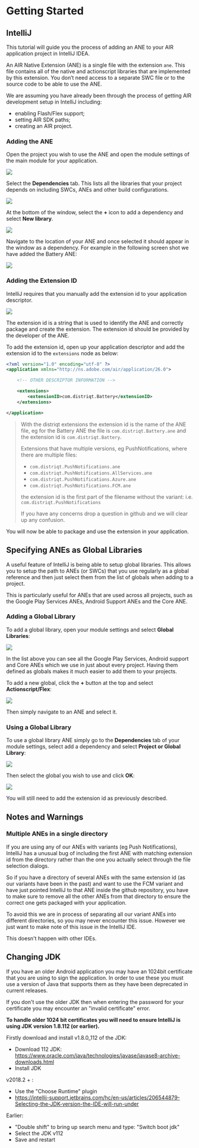 
# Getting Started 

## IntelliJ

This tutorial will guide you the process of adding an ANE to your AIR application project in IntelliJ IDEA.

An AIR Native Extension (ANE) is a single file with the extension `ane`. This file contains all of the native and actionscript libraries that are implemented by this extension. You don’t need access to a separate SWC file or to the source code to be able to use the ANE.

We are assuming you have already been through the process of getting AIR development setup in IntelliJ including:

- enabling Flash/Flex support;
- setting AIR SDK paths;
- creating an AIR project.


### Adding the ANE

Open the project you wish to use the ANE and open the module settings of the main module for your application.

![](images/ane-tutorial-add-intellij-1.png)

Select the **Dependencies** tab. This lists all the libraries that your project depends on including SWCs, ANEs and other build configurations.

![](images/ane-tutorial-add-intellij-2.png)

At the bottom of the window, select the **+** icon to add a dependency and select **New library**.

![](images/ane-tutorial-add-intellij-3.png)

Navigate to the location of your ANE and once selected it should appear in the window as a dependency. For example in the following screen shot we have added the Battery ANE:

![](images/ane-tutorial-add-intellij-4.png)



### Adding the Extension ID

IntelliJ requires that you manually add the extension id to your application descriptor.

![](images/ane-tutorial-add-intellij-5.png)

The extension id is a string that is used to identify the ANE and correctly package and create the extension. The extension id should be provided by the developer of the ANE.

To add the extension id, open up your application descriptor and add the extension id to the `extensions` node as below:

```xml
<?xml version="1.0" encoding="utf-8" ?>
<application xmlns="http://ns.adobe.com/air/application/26.0">

    <!-- OTHER DESCRIPTOR INFORMATION -->

    <extensions>
        <extensionID>com.distriqt.Battery</extensionID>
    </extensions>

</application>
```


> 
> With the distriqt extensions the extension id is the name of the ANE file, eg for the Battery ANE the file is `com.distriqt.Battery.ane` and the extension id is `com.distriqt.Battery`.
>
> Extensions that have multiple versions, eg PushNotifications, where there are multiple files:
> - `com.distriqt.PushNotifications.ane` 
> - `com.distriqt.PushNotifications.AllServices.ane` 
> - `com.distriqt.PushNotifications.Azure.ane` 
> - `com.distriqt.PushNotifications.FCM.ane` 
>
> the extension id is the first part of the filename without the variant: i.e. `com.distriqt.PushNotifications`
>
> If you have any concerns drop a question in github and we will clear up any confusion.
>


You will now be able to package and use the extension in your application.




## Specifying ANEs as Global Libraries

A useful feature of IntelliJ is being able to setup global libraries. This allows you to setup the path to ANEs (or SWCs) that you use regularly as a global reference and then just select them from the list of globals when adding to a project.

This is particularly useful for ANEs that are used across all projects, such as the Google Play Services ANEs, Android Support ANEs and the Core ANE.

### Adding a Global Library

To add a global library, open your module settings and select **Global Libraries**:

![](images/ane-tutorial-add-intellij-globals-1.png)

In the list above you can see all the Google Play Services, Android support and Core ANEs which we use in just about every project. Having them defined as globals makes it much easier to add them to your projects.

To add a new global, click the **+** button at the top and select **Actionscript/Flex**:

![](images/ane-tutorial-add-intellij-globals-2.png)

Then simply navigate to an ANE and select it.



### Using a Global Library

To use a global library ANE simply go to the **Dependencies** tab of your module settings, select add a dependency and select **Project or Global Library**:

![](images/ane-tutorial-add-intellij-globals-3.png)

Then select the global you wish to use and click **OK**:

![](images/ane-tutorial-add-intellij-globals-4.png)


You will still need to add the extension id as previously described.





## Notes and Warnings


### Multiple ANEs in a single directory

If you are using any of our ANEs with variants (eg Push Notifications), IntelliJ has a unusual bug of including the first ANE with matching extension id from the directory rather than the one you actually select through the file selection dialogs.

So if you have a directory of several ANEs with the same extension id (as our variants have been in the past) and want to use the FCM variant and have just pointed IntelliJ to that ANE inside the github repository, you have to make sure to remove all the other ANEs from that directory to ensure the correct one gets packaged with your application.

To avoid this we are in process of separating all our variant ANEs into different directories, so you may never encounter this issue. However we just want to make note of this issue in the IntelliJ IDE. 

This doesn't happen with other IDEs.









## Changing JDK 

If you have an older Android application you may have an 1024bit certificate that you are using to sign the application. In order to use these you must use a version of Java that supports them as they have been deprecated in current releases.

If you don't use the older JDK then when entering the password for your certificate you may encounter an "invalid certificate" error.


**To handle older 1024 bit certificates you will need to ensure IntelliJ is using JDK version 1.8.112 (or earlier).**


Firstly download and install v1.8.0_112 of the JDK:

- Download 112 JDK: https://www.oracle.com/java/technologies/javase/javase8-archive-downloads.html
- Install JDK


v2018.2 + :
- Use the "Choose Runtime" plugin
- https://intellij-support.jetbrains.com/hc/en-us/articles/206544879-Selecting-the-JDK-version-the-IDE-will-run-under


Earlier:
- "Double shift" to bring up search menu and type: "Switch boot jdk"
- Select the JDK v112 
- Save and restart





